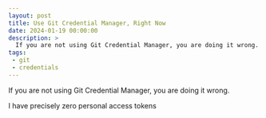 ```yaml
---
layout: post
title: Use Git Credential Manager, Right Now
date: 2024-01-19 00:00:00
description: >
  If you are not using Git Credential Manager, you are doing it wrong.
tags:
 - git
 - credentials
---
```


If you are not using Git Credential Manager, you are doing it wrong.

I have precisely zero personal access tokens
